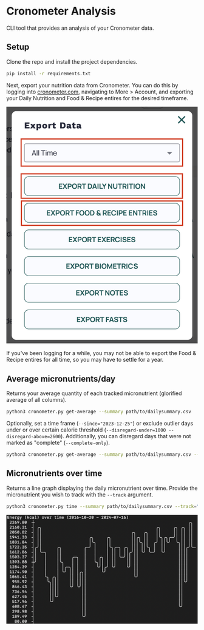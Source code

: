 # Cronometer Analysis

CLI tool that provides an analysis of your Cronometer data.

## Setup

Clone the repo and install the project dependencies.
```bash
pip install -r requirements.txt
```

Next, export your nutrition data from Cronometer. You can do this by logging into [cronometer.com](https://www.cronometer.com), navigating to More > Account, and exporting your Daily Nutrition and Food & Recipe entires for the desired timeframe. 

![image](img/cronometer_export.png)

If you've been logging for a while, you may not be able to export the Food & Recipe entires for all time, so you may have to settle for a year.

## Average micronutrients/day

Returns your average quantity of each tracked micronutrient (glorified average of all columns).

```bash
python3 cronometer.py get-average --summary path/to/dailysummary.csv
```

Optionally, set a time frame (`--since="2023-12-25"`) or exclude outlier days under or over certain calorie threshold (`--disregard-under=1000 --disregard-above=2600`). Additionally, you can disregard days that were not marked as "complete" (`--complete-only`).

```bash
python3 cronometer.py get-average --summary path/to/dailysummary.csv --disregard-under=1000 --disregard-above=2600 --complete-only
```

## Micronutrients over time

Returns a line graph displaying the daily micronutrient over time. Provide the micronutrient you wish to track with the `--track` argument.

```bash
python3 cronometer.py time --summary path/to/dailysummary.csv --track="Energy (kcal)"
```

![image](img/over_time.png)